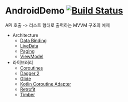 # AndroidDemo [![Build Status](https://travis-ci.org/x1210x/AndroidDemo.svg?branch=master)](https://travis-ci.org/x1210x/AndroidDemo)
API 호출 -> 리스트 형태로 출력하는 MVVM 구조의 예제
* Architecture
  * [Data Binding](https://developer.android.com/topic/libraries/data-binding/)
  * [LiveData](https://developer.android.com/topic/libraries/architecture/livedata)
  * [Paging](https://developer.android.com/topic/libraries/architecture/paging/)
  * [ViewModel](https://developer.android.com/topic/libraries/architecture/viewmodel)
* 라이브러리
  * [Coroutines](https://kotlinlang.org/docs/reference/coroutines.html)
  * [Dagger 2](https://github.com/google/dagger)
  * [Glide](https://github.com/bumptech/glide)  
  * [Kotlin Coroutine Adapter](https://github.com/JakeWharton/retrofit2-kotlin-coroutines-adapter)
  * [Retrofit](https://github.com/square/retrofit)
  * [Timber](https://github.com/JakeWharton/timber)
